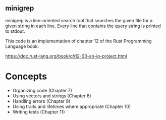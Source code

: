 minigrep
------------
minigrep is a line-oriented search tool that searches the given
file for a given string in each line. Every line that contains the 
query string is printed to stdout. 

This code is an implementation of chapter 12 of the
Rust Programming Language book:

https://doc.rust-lang.org/book/ch12-00-an-io-project.html

# Concepts
* Organizing code (Chapter 7)
* Using vectors and strings (Chapter 8)
* Handling errors (Chapter 9)
* Using traits and lifetimes where appropriate (Chapter 10)
* Writing tests (Chapter 11)


